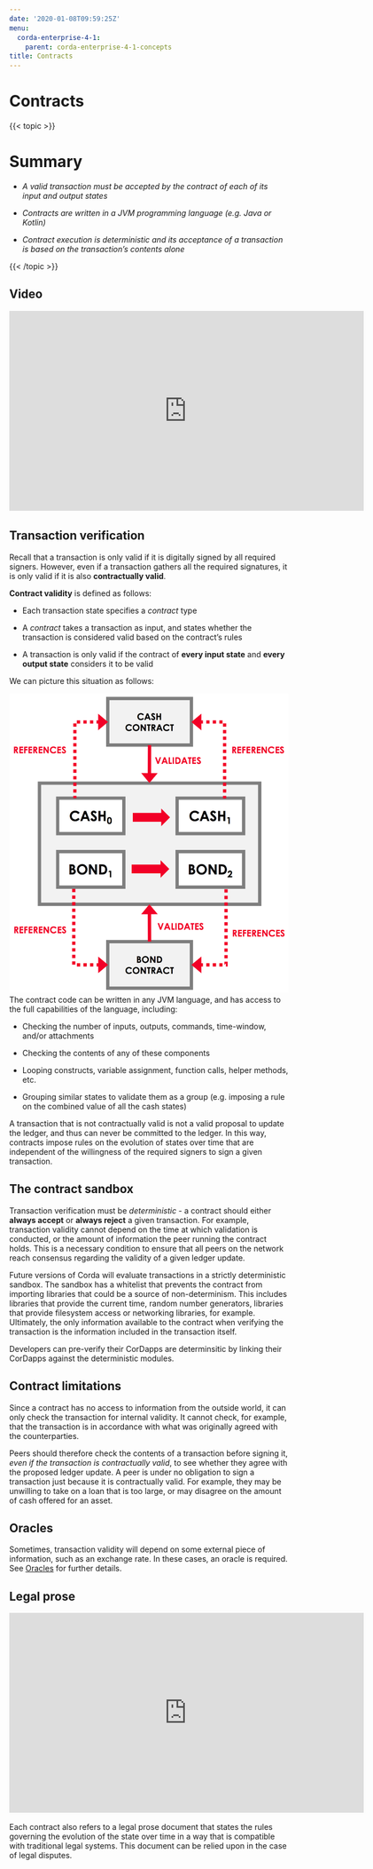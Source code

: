```yaml
---
date: '2020-01-08T09:59:25Z'
menu:
  corda-enterprise-4-1:
    parent: corda-enterprise-4-1-concepts
title: Contracts
---
```



# Contracts


{{< topic >}}
# Summary


* *A valid transaction must be accepted by the contract of each of its input and output states*


* *Contracts are written in a JVM programming language (e.g. Java or Kotlin)*


* *Contract execution is deterministic and its acceptance of a transaction is based on the transaction’s contents alone*



{{< /topic >}}
## Video

<iframe src="https://player.vimeo.com/video/214168839" width="640" height="360" frameborder="0" webkitallowfullscreen="true" mozallowfullscreen="true" allowfullscreen="true"></iframe>


<p></p>

## Transaction verification

Recall that a transaction is only valid if it is digitally signed by all required signers. However, even if a
                transaction gathers all the required signatures, it is only valid if it is also **contractually valid**.

**Contract validity** is defined as follows:


* Each transaction state specifies a *contract* type


* A *contract* takes a transaction as input, and states whether the transaction is considered valid based on the
                        contract’s rules


* A transaction is only valid if the contract of **every input state** and **every output state** considers it to be
                        valid


We can picture this situation as follows:

![tx validation](resources/tx-validation.png "tx validation")The contract code can be written in any JVM language, and has access to the full capabilities of the language,
                including:


* Checking the number of inputs, outputs, commands, time-window, and/or attachments


* Checking the contents of any of these components


* Looping constructs, variable assignment, function calls, helper methods, etc.


* Grouping similar states to validate them as a group (e.g. imposing a rule on the combined value of all the cash
                        states)


A transaction that is not contractually valid is not a valid proposal to update the ledger, and thus can never be
                committed to the ledger. In this way, contracts impose rules on the evolution of states over time that are
                independent of the willingness of the required signers to sign a given transaction.


## The contract sandbox

Transaction verification must be *deterministic* - a contract should either **always accept** or **always reject** a
                given transaction. For example, transaction validity cannot depend on the time at which validation is conducted, or
                the amount of information the peer running the contract holds. This is a necessary condition to ensure that all peers
                on the network reach consensus regarding the validity of a given ledger update.

Future versions of Corda will evaluate transactions in a strictly deterministic sandbox. The sandbox has a whitelist that
                prevents the contract from importing libraries that could be a source of non-determinism. This includes libraries
                that provide the current time, random number generators, libraries that provide filesystem access or networking
                libraries, for example. Ultimately, the only information available to the contract when verifying the transaction is
                the information included in the transaction itself.

Developers can pre-verify their CorDapps are determinsitic by linking their CorDapps against the deterministic modules.


## Contract limitations

Since a contract has no access to information from the outside world, it can only check the transaction for internal
                validity. It cannot check, for example, that the transaction is in accordance with what was originally agreed with the
                counterparties.

Peers should therefore check the contents of a transaction before signing it, *even if the transaction is
                    contractually valid*, to see whether they agree with the proposed ledger update. A peer is under no obligation to
                sign a transaction just because it is contractually valid. For example, they may be unwilling to take on a loan that
                is too large, or may disagree on the amount of cash offered for an asset.


## Oracles

Sometimes, transaction validity will depend on some external piece of information, such as an exchange rate. In
                these cases, an oracle is required. See [Oracles](key-concepts-oracles.md) for further details.


## Legal prose

<iframe src="https://player.vimeo.com/video/213879293" width="640" height="360" frameborder="0" webkitallowfullscreen="true" mozallowfullscreen="true" allowfullscreen="true"></iframe>


<p></p>
Each contract also refers to a legal prose document that states the rules governing the evolution of the state over
                time in a way that is compatible with traditional legal systems. This document can be relied upon in the case of
                legal disputes.


